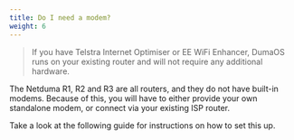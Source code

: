 ```yaml
---
title: Do I need a modem?
weight: 6
---
```


> If you have Telstra Internet Optimiser or EE WiFi Enhancer, DumaOS runs on your existing router and will not require any additional hardware.

The Netduma R1, R2 and R3 are all routers, and they do not have built-in modems. Because of this, you will have to either provide your own standalone modem, or connect via your existing ISP router.

Take a look at the following guide for instructions on how to set this up.
